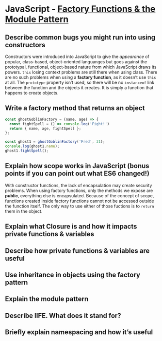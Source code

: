 # JavaScript - [Factory Functions & the Module Pattern](https://www.theodinproject.com/paths/full-stack-javascript/courses/javascript/lessons/factory-functions-and-the-module-pattern)

## Describe common bugs you might run into using constructors
Constructors were introduced into JavaScript to give the _appearance_ of popular, class-based, object-oriented languanges but goes against the prototypal, functional, object-based nature from which JavaScript draws its powers.
`this` losing context problems are still there when using class. There are no such problems when using a **factory function**, as it doesn’t use `this` at all.
 The `prototype` property isn’t used, so there will be no `instanceof` link between the function and the objects it creates. It is simply a function that happens to create objects.

## Write a factory method that returns an object
```js
const ghostGoblinFactory = (name, age) => {
  const fightSpell = () => console.log('Fight!')
  return { name, age, fightSpell };
};

const ghost1 = ghostGoblinFactory('Fred', 31);
console.log(ghost1.name);
ghost1.fightSpell();
```
## Explain how scope works in JavaScript (bonus points if you can point out what ES6 changed!)
With constructor functions, the lack of encapsulation may create security problems. When using factory functions, only the methods we expose are **public**, everything else is encapsulated. Because of the concept of scope, functions created inside factory functions cannot not be accessed outside the function itself. The only way to use either of those fuctions is to `return` them in the object.

## Explain what Closure is and how it impacts private functions & variables
## Describe how private functions & variables are useful
## Use inheritance in objects using the factory pattern
## Explain the module pattern
## Describe IIFE. What does it stand for?
## Briefly explain namespacing and how it’s useful
